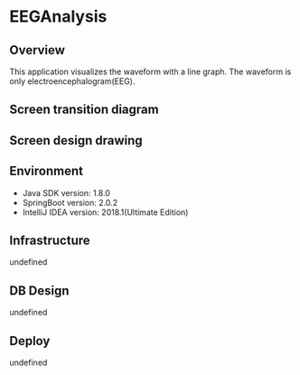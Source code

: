 # EEGAnalysis
## Overview
This application visualizes the waveform with a line graph.
The waveform is only electroencephalogram(EEG).
## Screen transition diagram
## Screen design drawing
## Environment
- Java SDK version: 1.8.0
- SpringBoot version: 2.0.2
- IntelliJ IDEA version: 2018.1(Ultimate Edition)
## Infrastructure
undefined
## DB Design
undefined
## Deploy
undefined